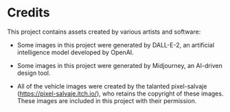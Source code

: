 # Credits

This project contains assets created by various artists and software:

- Some images in this project were generated by DALL-E-2, an artificial intelligence model developed by OpenAI.

- Some images in this project were generated by Midjourney, an AI-driven design tool.

- All of the vehicle images were created by the talanted pixel-salvaje (https://pixel-salvaje.itch.io/), who retains the copyright of these images. These images are included in this project with their permission.


